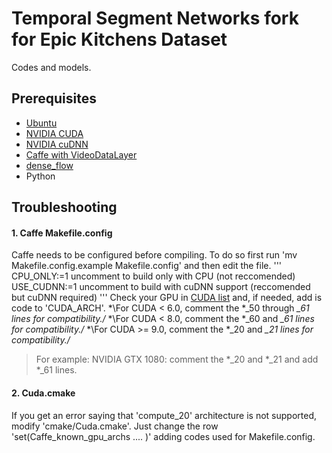 # Temporal Segment Networks fork for Epic Kitchens Dataset
Codes and models.

## Prerequisites
* [Ubuntu](https://www.ubuntu.com/)
* [NVIDIA CUDA](https://developer.nvidia.com/cuda-zone)
* [NVIDIA cuDNN](https://developer.nvidia.com/cudnn)
* [Caffe with VideoDataLayer](https://github.com/yjxiong/caffe)
* [dense_flow](https://github.com/yjxiong/dense_flow)
* Python

## Troubleshooting
#### 1. Caffe Makefile.config
Caffe needs to be configured before compiling.
To do so first run 'mv Makefile.config.example Makefile.config' and then edit the file.
'''
CPU_ONLY:=1 uncomment to build only with CPU (not reccomended)
USE_CUDNN:=1 uncomment to build with cuDNN support (reccomended but cuDNN required)
'''
Check your GPU in [CUDA list](https://developer.nvidia.com/cuda-gpus) and, if needed, add is code to 'CUDA_ARCH'.
*\For CUDA < 6.0, comment the *_50 through *_61 lines for compatibility./*
*\For CUDA < 8.0, comment the *_60 and *_61 lines for compatibility./*
*\For CUDA >= 9.0, comment the *_20 and *_21 lines for compatibility./*
> For example: NVIDIA GTX 1080: comment the *_20 and *_21 and add *_61 lines.

#### 2. Cuda.cmake
If you get an error saying that 'compute_20' architecture is not supported, modify 'cmake/Cuda.cmake'.
Just change the row 'set(Caffe_known_gpu_archs .... )' adding codes used for Makefile.config.
